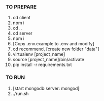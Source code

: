 ### TO PREPARE ###
1. cd client
2. npm i
3. cd ..
4. cd server
5. npm i
6. [Copy .env.example to .env and modify]
7. cd recommend, [create new folder "data"]
8. virtualenv [project_name]
9. source [project_name]/bin/activate
10. pip install -r requirements.txt

### TO RUN ###
1. [start mongodb server: mongod]
2. ./run.sh



